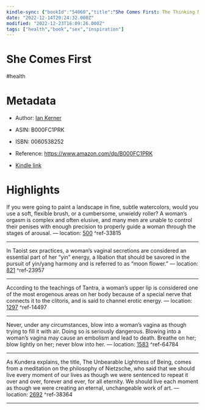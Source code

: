 ```yaml
---
kindle-sync: {"bookId":"54060","title":"She Comes First: The Thinking Man's Guide to Pleasuring a Woman (Kerner)","author":"Ian Kerner","asin":"B000FC1PRK","lastAnnotatedDate":"2022-01-13","bookImageUrl":"https://m.media-amazon.com/images/I/81VT7iM7WzL._SY160.jpg","highlightsCount":5}
date: "2022-12-14T20:24:32.000Z"
modified: "2022-12-23T16:09:26.000Z"
tags: ["health","book","sex","inspiration"]
---
```

# She Comes First

#health

# Metadata

* Author: [Ian Kerner](https://www.amazon.com/Ian-Kerner/e/B001H6Q1PO/ref=dp_byline_cont_ebooks_1)

* ASIN: B000FC1PRK

* ISBN: 0060538252

* Reference: <https://www.amazon.com/dp/B000FC1PRK>

* [Kindle link](kindle://book?action=open&asin=B000FC1PRK)

# Highlights

If you were going to paint a landscape in fine, subtle watercolors, would you use a soft, flexible brush, or a cumbersome, unwieldy roller? A woman’s orgasm is complex and often elusive, and many men are unable to control their penises with enough precision to properly guide a woman through the stages of arousal. — location: [500](kindle://book?action=open&asin=B000FC1PRK&location=500) ^ref-33815

---

In Taoist sex practices, a woman’s vaginal secretions are considered an essential part of her “yin” energy, a libation that should be savored in the pursuit of yin/yang harmony and is referred to as “moon flower.” — location: [821](kindle://book?action=open&asin=B000FC1PRK&location=821) ^ref-23957

---

According to the teachings of Tantra, a woman’s upper lip is considered one of the most erogenous areas on her body because of a special nerve that connects it to the clitoris, and is said to channel erotic energy. — location: [1297](kindle://book?action=open&asin=B000FC1PRK&location=1297) ^ref-14497

---

Never, under any circumstances, blow into a woman’s vagina as though trying to fill it with air. Doing so is seriously dangerous. Blowing into a woman’s vagina may cause an embolism and lead to death. Breathe on her; blow lightly on her; never blow into her. — location: [1583](kindle://book?action=open&asin=B000FC1PRK&location=1583) ^ref-64784

---

As Kundera explains, the title, The Unbearable Lightness of Being, comes from a meditation on the philosophy of Nietzsche, who said that we should live every moment of our lives as though we were sentenced to repeat it over and over, forever and ever, for all eternity. We should live each moment as though we were creating an eternal, unchangeable work of art. — location: [2692](kindle://book?action=open&asin=B000FC1PRK&location=2692) ^ref-38364

---
